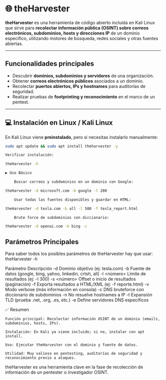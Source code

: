 # 🌐 theHarvester

**theHarvester** es una herramienta de código abierto incluida en Kali Linux que sirve para **recolectar información pública (OSINT) sobre correos electrónicos, subdominios, hosts y direcciones IP** de un dominio específico, utilizando motores de búsqueda, redes sociales y otras fuentes abiertas.  

---

## Funcionalidades principales

- Descubrir **dominios, subdominios y servidores** de una organización.  
- Obtener **correos electrónicos públicos** asociados a un dominio.  
- Recolectar **puertos abiertos, IPs y hostnames** para auditorías de seguridad.  
- Realizar pruebas de **footprinting y reconocimiento** en el marco de un pentest.  

---

## 💻 Instalación en Linux / Kali Linux

En Kali Linux viene **preinstalado**, pero si necesitas instalarlo manualmente:  

```bash
sudo apt update && sudo apt install theharvester -y

Verificar instalación:

theHarvester -h

▶️ Uso Básico

    Buscar correos y subdominios en un dominio con Google:

theHarvester -d microsoft.com -b google -l 200

    Usar todas las fuentes disponibles y guardar en HTML:

theHarvester -d tesla.com -b all -l 500 -f tesla_report.html

    Brute force de subdominios con diccionario:

theHarvester -d openai.com -b bing -c

```
## Parámetros Principales
Para saber todos los posibles parámetros de theHarvester hay que usar:
theHarvester -h

Parámetro	Descripción
-d <dominio>	Dominio objetivo (ej: tesla.com)
-b <fuente>	Fuente de datos (google, bing, yahoo, linkedin, crtsh, all)
-l <número>	Límite de resultados (ej: -l 300)
-s <número>	Offset o inicio de resultados (paginación)
-f <archivo>	Exporta resultados a HTML/XML (ej: -f reporte.html)
-v	Modo verbose (más información en consola)
-c	DNS bruteforce con diccionario de subdominios
-n	No resuelve hostnames a IP
-t	Expansión TLD (prueba .net, .org, .es, etc.)
-e <dns>	Define servidores DNS específicos


✅ Resumen

    Función principal: Recolectar información OSINT de un dominio (emails, subdominios, hosts, IPs).

    Instalación: En Kali ya viene incluido; si no, instalar con apt install.

    Uso: Ejecutar theHarvester con el dominio y fuente de datos.

    Utilidad: Muy valioso en pentesting, auditorías de seguridad y reconocimiento previo a ataques.


theHarvester es una herramienta clave en la fase de recolección de información de un pentester o investigador OSINT.




